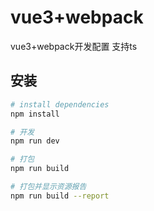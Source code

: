 # vue3+webpack

vue3+webpack开发配置 支持ts
## 安装
``` bash
# install dependencies
npm install

# 开发
npm run dev

# 打包
npm run build

# 打包并显示资源报告
npm run build --report

```